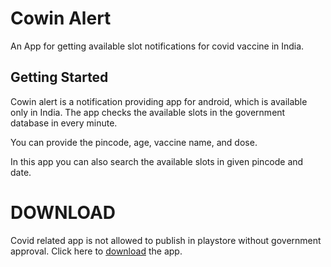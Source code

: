 # Cowin Alert

An App for getting available slot notifications for covid vaccine in India.

## Getting Started

Cowin alert is a notification providing app for android, which is available only in India. The app checks the available slots in the government database in every minute. 

You can provide the pincode, age, vaccine name, and dose. 

In this app you can also search the available slots in given pincode and date. 

# DOWNLOAD
Covid related app is not allowed to publish in playstore without government approval.
Click here to [download](https://www.mediafire.com/file/e1aqpu1aqzrbkir/cowin_alert.apk/file) the app.


